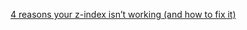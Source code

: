 
[4 reasons your z-index isn’t working (and how to fix it)](https://coder-coder.com/z-index-isnt-working/)


